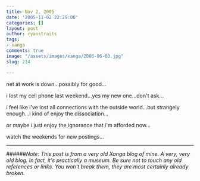 ```yaml
---
title: Nov 2, 2005
date: '2005-11-02 22:29:00'
categories: []
layout: post
author: ryanstraits
tags:
- xanga
comments: true
image: "/assets/images/xanga/2006-06-03.jpg"
slug: 214

---
```

net at work is down...possibly for good...

<!-- break -->

i lost my cell phone last weekend...yes my new one...don't ask...

i feel like i've lost all connections with the outside world...but strangely enough...i kind of enjoy the dissociation...

or maybe i just enjoy the ignorance that i'm afforded now...

watch the weekends for new postings...

---

######*Note: This post is from a very old Xanga blog of mine. A very, very old blog. In fact, it's practically a museum. Be sure not to touch any old references or links. You won't break them, they are most certainly already broken.*